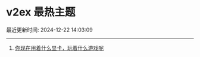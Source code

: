# v2ex 最热主题

最近更新时间: 2024-12-22 14:03:09

--- 
1. [你现在用着什么显卡，玩着什么游戏呢](https://www.v2ex.com/t/1099346) 
